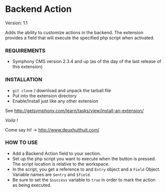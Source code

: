 # Backend Action #

Version: 1.1

Adds the ability to customize actions in the backend.
The extension provides a field that will execute the specified php script when activated.

### REQUIREMENTS ###

- Symphony CMS version 2.3.4 and up (as of the day of the last release of this extension)

### INSTALLATION ###

- `git clone` / download and unpack the tarball file
- Put into the extension directory
- Enable/install just like any other extension

See <http://getsymphony.com/learn/tasks/view/install-an-extension/>

*Voila !*

Come say hi! -> <http://www.deuxhuithuit.com/>

### HOW TO USE ###

- Add a Backend Action field to your section.
- Set up the php script you want to execute when the button is pressed. The script location is relative to the workspace.
- In the script, you get a reference to and `Entry` object and a `Field` Object. Variable names are `$entry` and `$field`.
- Be sure to set the `$success` variable to `true` in order to mark the action as being executed.
